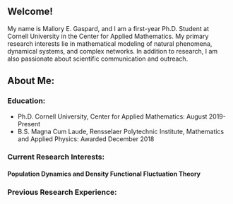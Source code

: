 ## Welcome!

My name is Mallory E. Gaspard, and I am a first-year Ph.D. Student at Cornell University in the Center for Applied Mathematics. My primary research interests lie in mathematical modeling of natural phenomena, dynamical systems, and complex networks. In addition to research, I am also passionate about scientific communication and outreach. 

## About Me:
### Education: 

- Ph.D. Cornell University, Center for Applied Mathematics: August 2019-Present
- B.S. Magna Cum Laude, Rensselaer Polytechnic Institute, Mathematics and Applied Physics: Awarded December 2018

### Current Research Interests:
#### Population Dynamics and Density Functional Fluctuation Theory

### Previous Research Experience:





